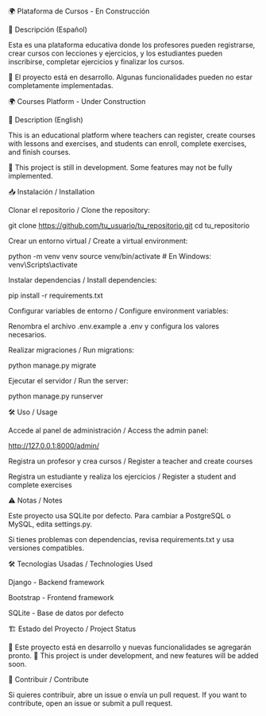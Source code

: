 🌍 Plataforma de Cursos - En Construcción

📌 Descripción (Español)

Esta es una plataforma educativa donde los profesores pueden registrarse, crear cursos con lecciones y ejercicios, y los estudiantes pueden inscribirse, completar ejercicios y finalizar los cursos.

🚧 El proyecto está en desarrollo. Algunas funcionalidades pueden no estar completamente implementadas.

🌍 Courses Platform - Under Construction

📌 Description (English)

This is an educational platform where teachers can register, create courses with lessons and exercises, and students can enroll, complete exercises, and finish courses.

🚧 This project is still in development. Some features may not be fully implemented.

📥 Instalación / Installation

Clonar el repositorio / Clone the repository:

git clone https://github.com/tu_usuario/tu_repositorio.git
cd tu_repositorio

Crear un entorno virtual / Create a virtual environment:

python -m venv venv
source venv/bin/activate  # En Windows: venv\Scripts\activate

Instalar dependencias / Install dependencies:

pip install -r requirements.txt

Configurar variables de entorno / Configure environment variables:

Renombra el archivo .env.example a .env y configura los valores necesarios.

Realizar migraciones / Run migrations:

python manage.py migrate

Ejecutar el servidor / Run the server:

python manage.py runserver

🛠 Uso / Usage

Accede al panel de administración / Access the admin panel:

http://127.0.0.1:8000/admin/

Registra un profesor y crea cursos / Register a teacher and create courses

Registra un estudiante y realiza los ejercicios / Register a student and complete exercises

⚠️ Notas / Notes

Este proyecto usa SQLite por defecto. Para cambiar a PostgreSQL o MySQL, edita settings.py.

Si tienes problemas con dependencias, revisa requirements.txt y usa versiones compatibles.

🛠 Tecnologías Usadas / Technologies Used

Django - Backend framework

Bootstrap - Frontend framework

SQLite - Base de datos por defecto

🏗 Estado del Proyecto / Project Status

🚧 Este proyecto está en desarrollo y nuevas funcionalidades se agregarán pronto.
🚧 This project is under development, and new features will be added soon.

📩 Contribuir / Contribute

Si quieres contribuir, abre un issue o envía un pull request.
If you want to contribute, open an issue or submit a pull request.

